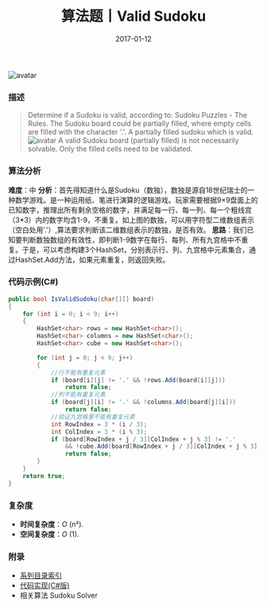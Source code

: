 ﻿---
title: 算法题丨Valid Sudoku
tags:
  - 算法
  - 编程技巧
  - 数据结构
categories: 计算机基础
date: 2017-01-12
---
![avatar](https://mysite.bj.bcebos.com/images/articles/51fdba18-aca4-4540-9b25-374230785223.jpg)

### 描述
>Determine if a Sudoku is valid, according to: Sudoku Puzzles - The Rules.
The Sudoku board could be partially filled, where empty cells are filled with the character '.'.
A partially filled sudoku which is valid.
![avatar](https://mysite.bj.bcebos.com/images/201803/250px-Sudoku-by-L2G-20050714.svg.png)
A valid Sudoku board (partially filled) is not necessarily solvable. Only the filled cells need to be validated.
<!-- more -->

### 算法分析
**难度**：中
**分析**：首先得知道什么是Sudoku（数独），数独是源自18世纪瑞士的一种数学游戏。是一种运用纸、笔进行演算的逻辑游戏。玩家需要根据9×9盘面上的已知数字，推理出所有剩余空格的数字，并满足每一行、每一列、每一个粗线宫（3*3）内的数字均含1-9，不重复。如上图的数独，可以用字符型二维数组表示（空白处用'.'）,算法要求判断该二维数组表示的数独，是否有效。
**思路**：我们已知要判断数独数组的有效性，即判断1-9数字在每行、每列、所有九宫格中不重复。于是，可以考虑构建3个HashSet，分别表示行、列、九宫格中元素集合，通过HashSet.Add方法，如果元素重复，则返回失败。

### 代码示例(C#)
```csharp
public bool IsValidSudoku(char[][] board)
{
    for (int i = 0; i < 9; i++)
    {
        HashSet<char> rows = new HashSet<char>();
        HashSet<char> columns = new HashSet<char>();
        HashSet<char> cube = new HashSet<char>();

        for (int j = 0; j < 9; j++)
        {
            //行不能有重复元素
            if (board[i][j] != '.' && !rows.Add(board[i][j]))
                return false;
            //列不能有重复元素
            if (board[j][i] != '.' && !columns.Add(board[j][i]))
                return false;
            //验证九宫格里不能有重复元素
            int RowIndex = 3 * (i / 3);
            int ColIndex = 3 * (i % 3);
            if (board[RowIndex + j / 3][ColIndex + j % 3] != '.' 
                && !cube.Add(board[RowIndex + j / 3][ColIndex + j % 3]))
                return false;
        }
    }
    return true;
}
```

### 复杂度
- **时间复杂度**：*O* (n²). 
- **空间复杂度**：*O* (1).

### 附录
- [系列目录索引](/posts/algorithm/index/)
- [代码实现(C#版)](https://github.com/lizzie2008/LeetCode.git)
- 相关算法 Sudoku Solver
